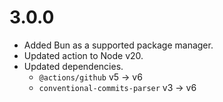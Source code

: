 # 3.0.0

- Added Bun as a supported package manager.
- Updated action to Node v20.
- Updated dependencies.
  - `@actions/github` v5 -> v6
  - `conventional-commits-parser` v3 -> v6
